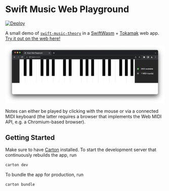 # Swift Music Web Playground

[![Deploy](https://github.com/fwcd/swift-music-web-playground/actions/workflows/deploy.yml/badge.svg)](https://github.com/fwcd/swift-music-web-playground/actions/workflows/deploy.yml)

A small demo of [`swift-music-theory`](https://github.com/fwcd/swift-music-theory) in a [SwiftWasm](https://github.com/swiftwasm) + [Tokamak](https://github.com/TokamakUI/Tokamak) web app. [Try it out on the web here!](https://fwcd.github.io/swift-music-web-playground)

![Screenshot](Images/screenshot.png)

Notes can either be played by clicking with the mouse or via a connected MIDI keyboard (the latter requires a browser that implements the Web MIDI API, e.g. a Chromium-based browser).

## Getting Started

Make sure to have [Carton](https://github.com/swiftwasm/carton) installed. To start the development server that continuously rebuilds the app, run

```sh
carton dev
```

To bundle the app for production, run

```sh
carton bundle
```
